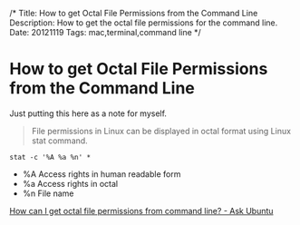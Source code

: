 /*
Title: How to get Octal File Permissions from the Command Line
Description: How to get the octal file permissions for the command line.
Date: 20121119
Tags: mac,terminal,command line
*/

# How to get Octal File Permissions from the Command Line

Just putting this here as a note for myself.

> File permissions in Linux can be displayed in octal format using Linux stat command.

`
stat -c '%A %a %n' *
`

- %A Access rights in human readable form
- %a Access rights in octal
- %n File name

[How can I get octal file permissions from command line? - Ask Ubuntu](http://askubuntu.com/questions/152001/how-can-i-get-octal-file-permissions-from-command-line)
